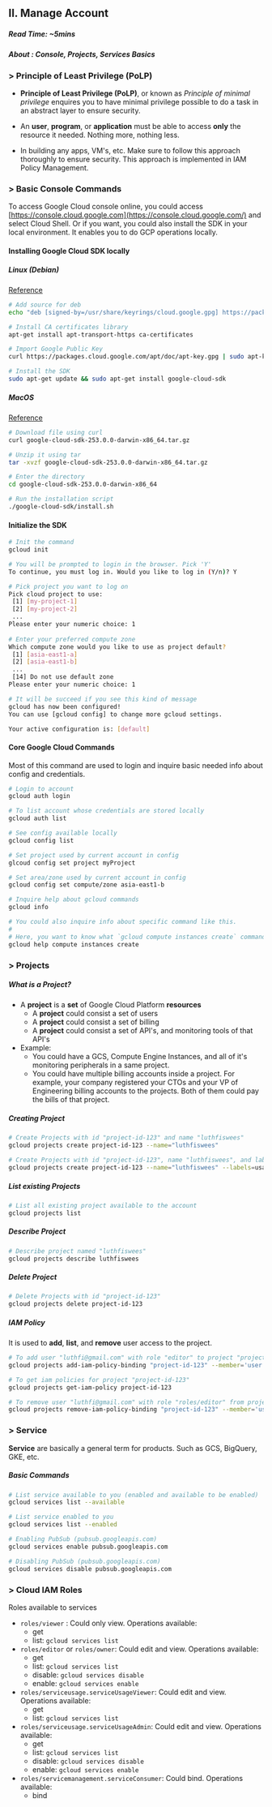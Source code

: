 ## II. Manage Account

##### Read Time: ~5mins

##### About : Console, Projects, Services Basics

### > Principle of Least Privilege (PoLP)

- **Principle of Least Privilege (PoLP)**, or known as _Principle of minimal privilege_ enquires you to have minimal privilege possible to do a task in an abstract layer to ensure security.

- An **user**,  **program**, or **application** must be able to access **only** the resource it needed. Nothing more, nothing less.

- In building any apps, VM's, etc. Make sure to follow this approach thoroughly to ensure security. This approach is implemented in IAM Policy Management.

### > Basic Console Commands

To access Google Cloud console online, you could access [https://console.cloud.google.com](https://console.cloud.google.com/) and select Cloud Shell. Or if you want, you could also install the SDK in your local environment. It enables you to do GCP operations locally.

#### Installing Google Cloud SDK locally

##### Linux (Debian)

[Reference](https://cloud.google.com/sdk/docs/quickstart-debian-ubuntu) 

```sh
# Add source for deb
echo "deb [signed-by=/usr/share/keyrings/cloud.google.gpg] https://packages.cloud.google.com/apt cloud-sdk main" | sudo tee -a /etc/apt/sources.list.d/google-cloud-sdk.list

# Install CA certificates library
apt-get install apt-transport-https ca-certificates

# Import Google Public Key
curl https://packages.cloud.google.com/apt/doc/apt-key.gpg | sudo apt-key add -

# Install the SDK
sudo apt-get update && sudo apt-get install google-cloud-sdk
```

##### MacOS

[Reference](https://cloud.google.com/sdk/docs/quickstart-macos) 

```sh
# Download file using curl
curl google-cloud-sdk-253.0.0-darwin-x86_64.tar.gz

# Unzip it using tar
tar -xvzf google-cloud-sdk-253.0.0-darwin-x86_64.tar.gz

# Enter the directory
cd google-cloud-sdk-253.0.0-darwin-x86_64

# Run the installation script
./google-cloud-sdk/install.sh
```

#### Initialize the SDK

```sh
# Init the command
gcloud init

# You will be prompted to login in the browser. Pick 'Y'
To continue, you must log in. Would you like to log in (Y/n)? Y

# Pick project you want to log on
Pick cloud project to use:
 [1] [my-project-1]
 [2] [my-project-2]
 ...
Please enter your numeric choice: 1
 
# Enter your preferred compute zone 
Which compute zone would you like to use as project default?
 [1] [asia-east1-a]
 [2] [asia-east1-b]
 ...
 [14] Do not use default zone
Please enter your numeric choice: 1

# It will be succeed if you see this kind of message
gcloud has now been configured!
You can use [gcloud config] to change more gcloud settings.

Your active configuration is: [default]
```

#### Core Google Cloud Commands

Most of this command are used to login and inquire basic needed info about config and credentials.

```sh
# Login to account
gcloud auth login

# To list account whose credentials are stored locally
gcloud auth list

# See config available locally
gcloud config list

# Set project used by current account in config
glcoud config set project myProject

# Set area/zone used by current account in config
gcloud config set compute/zone asia-east1-b

# Inquire help about gcloud commands
gcloud info

# You could also inquire info about specific command like this.
#
# Here, you want to know what `gcloud compute instances create` commands do
gcloud help compute instances create
```

### > Projects

##### What is a Project?

- A **project** is a **set** of Google Cloud Platform **resources**
  - A **project** could consist a set of users
  - A **project** could consist a set of billing
  - A **project** could consist a set of API's, and monitoring tools of that API's
- Example:
  - You could have a GCS, Compute Engine Instances, and all of it's monitoring peripherals in a same project.
  - You could have multiple billing accounts inside a project. For example, your company registered your CTOs and your VP of Engineering billing accounts to the projects. Both of them could pay the bills of that project.

##### Creating Project

```sh
# Create Projects with id "project-id-123" and name "luthfiswees"
gcloud projects create project-id-123 --name="luthfiswees"

# Create Projects with id "project-id-123", name "luthfiswees", and label with key "usage" and value "entertainment"
gcloud projects create project-id-123 --name="luthfiswees" --labels=usage=entertainment
```

##### List existing Projects

```sh
# List all existing project available to the account
gcloud projects list
```

##### Describe Project

```sh
# Describe project named "luthfiswees"
gcloud projects describe luthfiswees
```

##### Delete Project

```sh
# Delete Projects with id "project-id-123"
gcloud projects delete project-id-123
```

##### IAM Policy

It is used to **add**, **list**, and **remove** user access to the project.

```sh
# To add user "luthfi@gmail.com" with role "editor" to project "project-id-123"
gcloud projects add-iam-policy-binding "project-id-123" --member='user:luthfi@gmail.com' --role='roles/editor'

# To get iam policies for project "project-id-123"
gcloud projects get-iam-policy project-id-123

# To remove user "luthfi@gmail.com" with role "roles/editor" from project "project-id-123"
gcloud projects remove-iam-policy-binding "project-id-123" --member='user:luthfi@gmail.com' --role='roles/editor'
```

### > Service

**Service** are basically a general term for products. Such as GCS, BigQuery, GKE, etc.

##### Basic Commands

```sh
# List service available to you (enabled and available to be enabled)
gcloud services list --available

# List service enabled to you
gcloud services list --enabled

# Enabling PubSub (pubsub.googleapis.com)
gcloud services enable pubsub.googleapis.com

# Disabling PubSub (pubsub.googleapis.com)
gcloud services disable pubsub.googleapis.com
```

### > Cloud IAM Roles

Roles available to services

- `roles/viewer` : Could only view. Operations available:
  - get
  - list: `gcloud services list`
- `roles/editor` or `roles/owner`: Could edit and view. Operations available:
  - get
  - list: `gcloud services list`
  - disable: `gcloud services disable`
  - enable: `gcloud services enable`
- `roles/serviceusage.serviceUsageViewer`: Could edit and view. Operations available:
  - get
  - list: `gcloud services list` 
- `roles/serviceusage.serviceUsageAdmin`:  Could edit and view. Operations available:
  - get
  - list: `gcloud services list`
  - disable: `gcloud services disable`
  - enable: `gcloud services enable`
- `roles/servicemanagement.serviceConsumer`: Could bind. Operations available:
  - bind